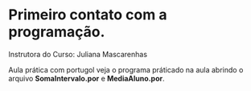 # Primeiro contato com a programação.

Instrutora do Curso: Juliana Mascarenhas

Aula prática com portugol 
veja o programa práticado na aula abrindo o arquivo **SomaIntervalo.por** e **MediaAluno.por**.
